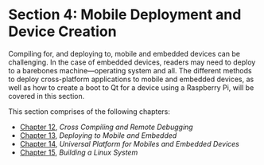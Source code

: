 # Section 4: Mobile Deployment and Device Creation

Compiling for, and deploying to, mobile and embedded devices can be challenging. In the case of embedded devices, readers may need to deploy to a barebones machine—operating system and all. The different methods to deploy cross-platform applications to mobile and embedded devices, as well as how to create a boot to Qt for a device using a Raspberry Pi, will be covered in this section.

This section comprises of the following chapters:

*   [Chapter 12](143c9219-edf3-4886-aadb-41d91691b2f5.xhtml), *Cross Compiling and Remote Debugging*
*   [Chapter 13](d64b8be7-517b-4a07-951b-eeecc1793754.xhtml), *Deploying to Mobile and Embedded*
*   [Chapter 14](04b4eb0e-2f09-4205-9d2f-ac17ff6a958d.xhtml), *Universal Platform for Mobiles and Embedded Devices*
*   [Chapter 15](590553c7-965b-4002-bbfe-fd61e30ce5a8.xhtml), *Building a Linux System*